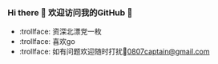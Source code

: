 ### Hi there 👋 欢迎访问我的GitHub 👋
  * :trollface: 资深北漂党一枚
  * :trollface: 喜欢go
  * :trollface: 如有问题欢迎随时打扰:eyes:0807captain@gmail.com
<!--
**wangliangl/wangliangl** is a ✨ _special_ ✨ repository because its `README.md` (this file) appears on your GitHub profile.

Here are some ideas to get you started:

- 🔭 I’m currently working on ...
- 🌱 I’m currently learning ...
- 👯 I’m looking to collaborate on ...
- 🤔 I’m looking for help with ...
- 💬 Ask me about ...
- 📫 How to reach me: ...
- 😄 Pronouns: ...
- ⚡ Fun fact: ...
-->
